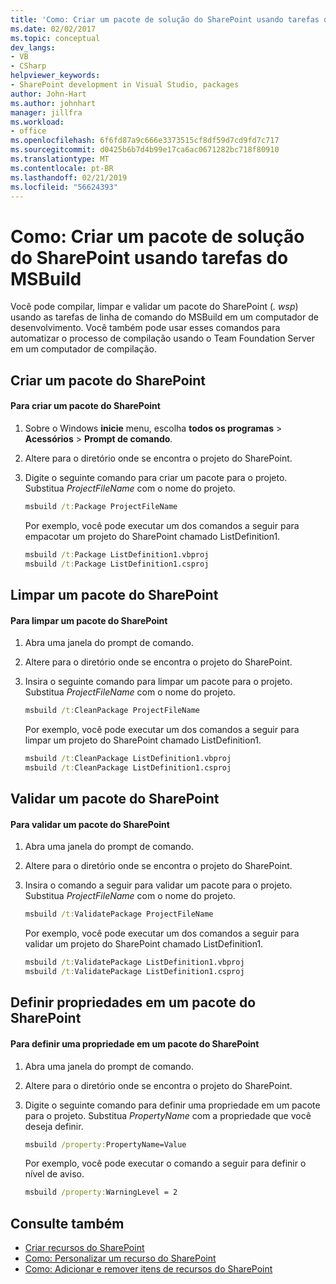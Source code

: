 ```yaml
---
title: 'Como: Criar um pacote de solução do SharePoint usando tarefas do MSBuild | Microsoft Docs'
ms.date: 02/02/2017
ms.topic: conceptual
dev_langs:
- VB
- CSharp
helpviewer_keywords:
- SharePoint development in Visual Studio, packages
author: John-Hart
ms.author: johnhart
manager: jillfra
ms.workload:
- office
ms.openlocfilehash: 6f6fd87a9c666e3373515cf8df59d7cd9fd7c717
ms.sourcegitcommit: d0425b6b7d4b99e17ca6ac0671282bc718f80910
ms.translationtype: MT
ms.contentlocale: pt-BR
ms.lasthandoff: 02/21/2019
ms.locfileid: "56624393"
---
```

# <a name="how-to-create-a-sharepoint-solution-package-by-using-msbuild-tasks"></a>Como: Criar um pacote de solução do SharePoint usando tarefas do MSBuild
  Você pode compilar, limpar e validar um pacote do SharePoint (*. wsp*) usando as tarefas de linha de comando do MSBuild em um computador de desenvolvimento. Você também pode usar esses comandos para automatizar o processo de compilação usando o Team Foundation Server em um computador de compilação.

## <a name="build-a-sharepoint-package"></a>Criar um pacote do SharePoint

#### <a name="to-build-a-sharepoint-package"></a>Para criar um pacote do SharePoint

1.  Sobre o Windows **inicie** menu, escolha **todos os programas** > **Acessórios** > **Prompt de comando**.

2.  Altere para o diretório onde se encontra o projeto do SharePoint.

3.  Digite o seguinte comando para criar um pacote para o projeto. Substitua *ProjectFileName* com o nome do projeto.

    ```cmd
    msbuild /t:Package ProjectFileName
    ```

     Por exemplo, você pode executar um dos comandos a seguir para empacotar um projeto do SharePoint chamado ListDefinition1.

    ```cmd
    msbuild /t:Package ListDefinition1.vbproj
    msbuild /t:Package ListDefinition1.csproj
    ```

## <a name="clean-a-sharepoint-package"></a>Limpar um pacote do SharePoint

#### <a name="to-clean-a-sharepoint-package"></a>Para limpar um pacote do SharePoint

1.  Abra uma janela do prompt de comando.

2.  Altere para o diretório onde se encontra o projeto do SharePoint.

3.  Insira o seguinte comando para limpar um pacote para o projeto. Substitua *ProjectFileName* com o nome do projeto.

    ```cmd
    msbuild /t:CleanPackage ProjectFileName
    ```

     Por exemplo, você pode executar um dos comandos a seguir para limpar um projeto do SharePoint chamado ListDefinition1.

    ```cmd
    msbuild /t:CleanPackage ListDefinition1.vbproj
    msbuild /t:CleanPackage ListDefinition1.csproj
    ```

## <a name="validate-a-sharepoint-package"></a>Validar um pacote do SharePoint

#### <a name="to-validate-a-sharepoint-package"></a>Para validar um pacote do SharePoint

1.  Abra uma janela do prompt de comando.

2.  Altere para o diretório onde se encontra o projeto do SharePoint.

3.  Insira o comando a seguir para validar um pacote para o projeto. Substitua *ProjectFileName* com o nome do projeto.

    ```cmd
    msbuild /t:ValidatePackage ProjectFileName
    ```

     Por exemplo, você pode executar um dos comandos a seguir para validar um projeto do SharePoint chamado ListDefinition1.

    ```cmd
    msbuild /t:ValidatePackage ListDefinition1.vbproj
    msbuild /t:ValidatePackage ListDefinition1.csproj
    ```

## <a name="set-properties-in-a-sharepoint-package"></a>Definir propriedades em um pacote do SharePoint

#### <a name="to-set-a-property-in-a-sharepoint-package"></a>Para definir uma propriedade em um pacote do SharePoint

1.  Abra uma janela do prompt de comando.

2.  Altere para o diretório onde se encontra o projeto do SharePoint.

3.  Digite o seguinte comando para definir uma propriedade em um pacote para o projeto. Substitua *PropertyName* com a propriedade que você deseja definir.

    ```cmd
    msbuild /property:PropertyName=Value
    ```

     Por exemplo, você pode executar o comando a seguir para definir o nível de aviso.

    ```cmd
    msbuild /property:WarningLevel = 2
    ```

## <a name="see-also"></a>Consulte também
- [Criar recursos do SharePoint](../sharepoint/creating-sharepoint-features.md)
- [Como: Personalizar um recurso do SharePoint](../sharepoint/how-to-customize-a-sharepoint-feature.md)
- [Como: Adicionar e remover itens de recursos do SharePoint](../sharepoint/how-to-add-and-remove-items-to-sharepoint-features.md)
